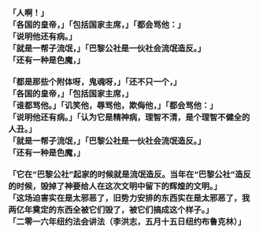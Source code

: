 <h3>
<br>「人啊！」
<br>「各国的皇帝，」「包括国家主席，」「都会骂他：」
<br>「说明他还有病。」
<br>「就是一帮子流氓，」「巴黎公社是一伙社会流氓造反。」
<br>「还有一种是色魔，」
<br>
<br>「都是那些个附体呀，鬼魂呀，」「还不只一个，」
<br>「各国的皇帝，」「包括国家主席，」
<br>「谁都骂他。」「讥笑他，辱骂他，欺侮他，」「都会骂他：」
<br>「说明他还有病。」「认为它是精神病，理智不清，是个理智不健全的人丑。」
<br>「就是一帮子流氓，」「巴黎公社是一伙社会流氓造反。」
<br>「还有一种是色魔，」
<br>
<br>「它在“巴黎公社”起家的时候就是流氓造反。当年在“巴黎公社”造反的时候，毁掉了神要给人在这次文明中留下的辉煌的文明。」
<br>「这场迫害实在是太邪恶了，旧势力安排的东西实在是太邪恶了，我两亿年奠定的东西全被它们毁了，被它们搞成这个样子。」
<br>「二零一六年纽约法会讲法（李洪志，五月十五日纽约布鲁克林）」
</h3>
